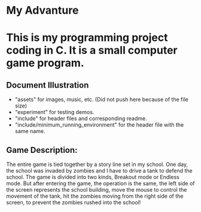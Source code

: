 # My Advanture
# This is my programming project coding in C. It is a small computer game program.

## Document Illustration

* "assets" for images, music, etc. (Did not push here because of the file size)
* "experiment" for testing demos.
* "include" for header files and corresponding readme.
* "include/minimum_running_environment" for the header file with the same name.

## Game Description:
The entire game is tied together by a story line set in my school. One day, the school was invaded by zombies and I have to drive a tank to defend the school. The game is divided into two kinds, Breakout mode or Endless mode. But after entering the game, the operation is the same, the left side of the screen represents the school building, move the mouse to control the movement of the tank, hit the zombies moving from the right side of the screen, to prevent the zombies rushed into the school!
